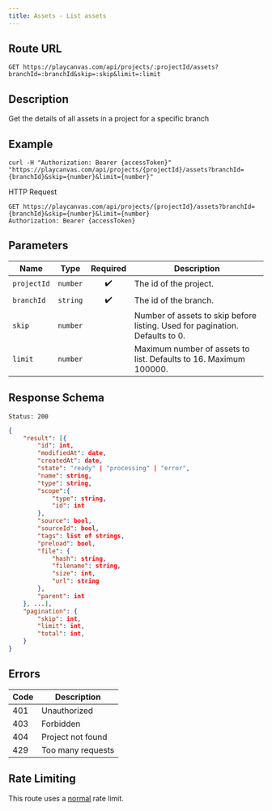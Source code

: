 ```yaml
---
title: Assets - List assets
---
```


## Route URL

```none
GET https://playcanvas.com/api/projects/:projectId/assets?branchId=:branchId&skip=:skip&limit=:limit
```

## Description

Get the details of all assets in a project for a specific branch

## Example

```none
curl -H "Authorization: Bearer {accessToken}" "https://playcanvas.com/api/projects/{projectId}/assets?branchId={branchId}&skip={number}&limit={number}"
```

HTTP Request

```text
GET https://playcanvas.com/api/projects/{projectId}/assets?branchId={branchId}&skip={number}&limit={number}
Authorization: Bearer {accessToken}
```

## Parameters

| Name        | Type       | Required | Description                                                                  |
| ----------- | ---------- | :------: | ---------------------------------------------------------------------------- |
| `projectId` | `number`   | ✔️      | The id of the project.                                                       |
| `branchId`  | `string`   | ✔️      | The id of the branch.                                                        |
| `skip`      | `number`   |          | Number of assets to skip before listing. Used for pagination. Defaults to 0. |
| `limit`     | `number`   |          | Maximum number of assets to list. Defaults to 16. Maximum 100000.            |

## Response Schema

```none
Status: 200
```

```json
{
    "result": [{
        "id": int,
        "modifiedAt": date,
        "createdAt": date,
        "state": "ready" | "processing" | "error",
        "name": string,
        "type": string,
        "scope":{
            "type": string,
            "id": int
        },
        "source": bool,
        "sourceId": bool,
        "tags": list of strings,
        "preload": bool,
        "file": {
            "hash": string,
            "filename": string,
            "size": int,
            "url": string
        },
        "parent": int
    }, ...],
    "pagination": {
        "skip": int,
        "limit": int,
        "total": int,
    }
}
```

## Errors

| Code | Description       |
| ---- | ----------------- |
| 401  | Unauthorized      |
| 403  | Forbidden         |
| 404  | Project not found |
| 429  | Too many requests |

## Rate Limiting

This route uses a [normal][1] rate limit.

[1]: /user-manual/api#rate-limiting
